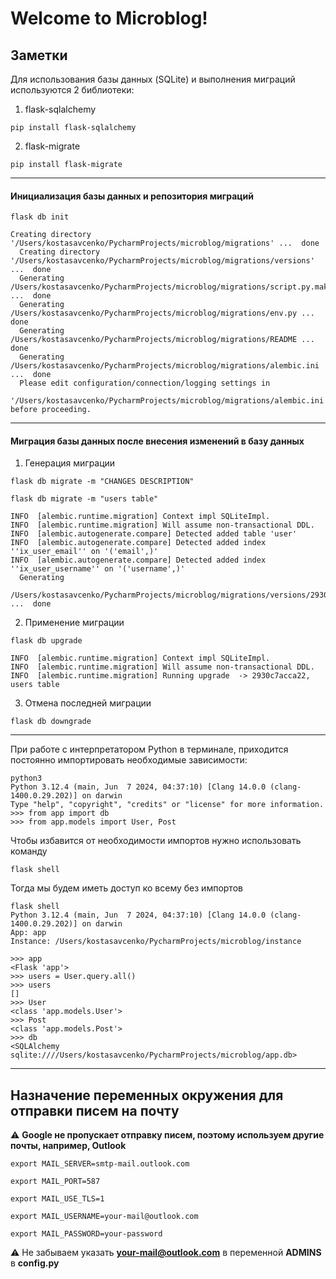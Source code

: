 # Welcome to Microblog!

## Заметки

Для использования базы данных (SQLite) и выполнения миграций используются 2 библиотеки:
1. flask-sqlalchemy 
```shell
pip install flask-sqlalchemy
```
2. flask-migrate
```shell
pip install flask-migrate
```
---
#### Инициализация базы данных и репозитория миграций
```shell
flask db init
```
```
Creating directory '/Users/kostasavcenko/PycharmProjects/microblog/migrations' ...  done
  Creating directory '/Users/kostasavcenko/PycharmProjects/microblog/migrations/versions' ...  done
  Generating /Users/kostasavcenko/PycharmProjects/microblog/migrations/script.py.mako ...  done
  Generating /Users/kostasavcenko/PycharmProjects/microblog/migrations/env.py ...  done
  Generating /Users/kostasavcenko/PycharmProjects/microblog/migrations/README ...  done
  Generating /Users/kostasavcenko/PycharmProjects/microblog/migrations/alembic.ini ...  done
  Please edit configuration/connection/logging settings in
  '/Users/kostasavcenko/PycharmProjects/microblog/migrations/alembic.ini' before proceeding.
```
---
#### Миграция базы данных после внесения изменений в базу данных
1. Генерация миграции
```shell
flask db migrate -m "CHANGES DESCRIPTION"
```
```
flask db migrate -m "users table"

INFO  [alembic.runtime.migration] Context impl SQLiteImpl.
INFO  [alembic.runtime.migration] Will assume non-transactional DDL.
INFO  [alembic.autogenerate.compare] Detected added table 'user'
INFO  [alembic.autogenerate.compare] Detected added index ''ix_user_email'' on '('email',)'
INFO  [alembic.autogenerate.compare] Detected added index ''ix_user_username'' on '('username',)'
  Generating
  /Users/kostasavcenko/PycharmProjects/microblog/migrations/versions/2930c7acca22_users_table.py ...  done
```
2. Применение миграции
```shell
flask db upgrade
```
```
INFO  [alembic.runtime.migration] Context impl SQLiteImpl.
INFO  [alembic.runtime.migration] Will assume non-transactional DDL.
INFO  [alembic.runtime.migration] Running upgrade  -> 2930c7acca22, users table
```
3. Отмена последней миграции
```shell
flask db downgrade
```
---
При работе с интерпретатором Python в терминале, приходится постоянно импортировать необходимые зависимости:
```
python3
Python 3.12.4 (main, Jun  7 2024, 04:37:10) [Clang 14.0.0 (clang-1400.0.29.202)] on darwin
Type "help", "copyright", "credits" or "license" for more information.
>>> from app import db
>>> from app.models import User, Post
```
Чтобы избавится от необходимости импортов нужно использовать команду
```
flask shell
```
Тогда мы будем иметь доступ ко всему без импортов
```
flask shell
Python 3.12.4 (main, Jun  7 2024, 04:37:10) [Clang 14.0.0 (clang-1400.0.29.202)] on darwin
App: app
Instance: /Users/kostasavcenko/PycharmProjects/microblog/instance
```
```
>>> app
<Flask 'app'>
>>> users = User.query.all()
>>> users
[]
>>> User
<class 'app.models.User'>
>>> Post
<class 'app.models.Post'>
>>> db
<SQLAlchemy sqlite:////Users/kostasavcenko/PycharmProjects/microblog/app.db>
```
---
## Назначение переменных окружения для отправки писем на почту

⚠️ **Google не пропускает отправку писем, поэтому используем другие почты, например, Outlook**

```shell
export MAIL_SERVER=smtp-mail.outlook.com
```
```shell
export MAIL_PORT=587
```
```shell
export MAIL_USE_TLS=1
```
```shell
export MAIL_USERNAME=your-mail@outlook.com
```
```shell
export MAIL_PASSWORD=your-password
```

⚠️ Не забываем указать **your-mail@outlook.com** в переменной **ADMINS** в **config.py**
